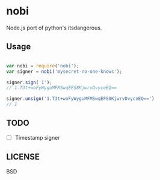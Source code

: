 nobi
====

Node.js port of python's itsdangerous.

## Usage

```javascript

var nobi = require('nobi');
var signer = nobi('mysecret-no-one-knows');

signer.sign('1');
// 1.T3t+woFyWyguMFMSwqEFS8KjwrvDvyceEQ==

signer.unsign('1.T3t+woFyWyguMFMSwqEFS8KjwrvDvyceEQ==')
// 1
```

## TODO

- [ ] Timestamp signer

## LICENSE

BSD
